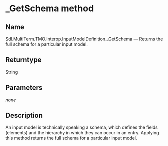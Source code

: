 # _GetSchema method

## Name

Sdl.MultiTerm.TMO.Interop.InputModelDefinition.\_GetSchema —          Returns the full schema for a particular input model.

## Returntype

String


## Parameters
*none*


## Description

An input model is technically speaking a schema, which defines the fields (elements) and the hierarchy in which they can occur in an entry. Applying this method returns the full schema for a particular input model.
